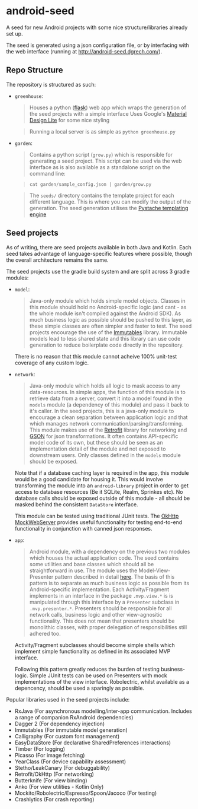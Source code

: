 android-seed
========

A seed for new Android projects with some nice structure/libraries already set up.

The seed is generated using a json configuration file, or by interfacing with the web interface (running at http://android-seed.dgrech.com/).

Repo Structure
--------------

The repository is structured as such:

- `greenhouse`:

	> Houses a python ([flask](http://flask.pocoo.org/)) web app which wraps the generation of the seed projects with a simple interface
	> Uses Google's [Material Design Lite](https://github.com/google/material-design-lite) for some nice styling

	> Running a local server is as simple as `python greenhouse.py`

- `garden`:

	> Contains a python script (`grow.py`) which is responsible for generating a seed project. This script can be used via the web interface as is also available as a standalone script on the command line:

	> `cat garden/sample_config.json | garden/grow.py`
	
	> The `seeds/` directory contains the template project for each different language. This is where you can modify the output of the generation. The seed generation utilises the [Pystache templating engine](https://github.com/defunkt/pystache) 	

Seed projects
-------------

As of writing, there are seed projects available in both Java and Kotlin. Each seed takes advantage of language-specific features where possible, though the overall architecture remains the same.

The seed projects use the gradle build system and are split across 3 gradle modules:

- `model`:
	
	> Java-only module which holds simple model objects. Classes in this module should hold no Android-specific logic (and cant - as the whole module isn't compiled against the Android SDK). As much business logic as possible should be pushed to this layer, as these simple classes are often simpler and faster to test. The seed projects encourage the use of the [Immutables](http://immutables.github.io/) library. Immutable models lead to less shared state and this library can use code generation to reduce boilerplate code directly in the repository.

	There is no reason that this module cannot acheive 100% unit-test coverage of any custom logic.

- `network`:

	> Java-only module which holds all logic to mask access to any data-resources. In simple apps, the function of this module is to retrieve data from a server, convert it into a model found in the `models` module (a dependency of this module) and pass it back to it's caller. In the seed projects, this is a java-only module to encourage a clean separation between application logic and that which manages network communication/parsing/transforming. This module makes use of the [Retrofit](http://square.github.io/retrofit/) library for networking and [GSON](https://github.com/google/gson) for json transformations. It often contains API-specific model code of its own, but these should be seen as an implementation detail of the module and not exposed to downstream users. Only classes defined in the `models` module should be exposed.

	Note that if a database caching layer is required in the app, this module would be a good candidate for housing it. This would involve transforming the module into an `android-library` project in order to get access to database resources (Be it SQLite, Realm, Sprinkes etc). No database calls should be exposed outside of this module - all should be masked behind the consistent `DataStore` interface.

	This module can be tested using traditional JUnit tests. The [OkHttp MockWebServer](https://github.com/square/okhttp/tree/master/mockwebserver) provides useful functionality for testing end-to-end functionality in conjunction with canned json responses.

- `app`:

	> Android module, with a dependency on the previous two modules which houses the actual application code. The seed contains some utilities and base classes which should all be straightforward in use. The module uses the Model-View-Presenter pattern described in detail [here](http://hannesdorfmann.com/android/mosby/). The basis of this pattern is to separate as much business logic as possible from its Android-specific implementation. Each Activity/Fragment implements in an interface in the package `.mvp.view.*` is is manipulated through this interface by a `Presenter` subclass in `.mvp.presenter.*`. Presenters should be responsible for all network calls, business logic and other view-agnositic functionality. This does not mean that presenters should be monolithic classes, with proper delegation of responsibilities still adhered too. 

	Activity/Fragment subclasses should become simple shells which implement simple functionality as defined in its associated MVP interface.

	Following this pattern greatly reduces the burden of testing business-logic. Simple JUnit tests can be used on Presenters with mock implementations of the view interface. Robolectric, whilst available as a depencency, should be used a sparingly as possible.

Popular libraries used in the seed projects include:

- RxJava (For asynchronous modelling/inter-app communication. Includes a range of companion RxAndroid dependencies)
- Dagger 2 (For dependency injection)
- Immutables (For immutable model generation)
- Calligraphy (For custom font management)
- EasyDataStore (For declarative SharedPreferences interactions)
- Timber (For logging)
- Picasso (For image fetching)
- YearClass (For device capability assessment)
- Stetho/LeakCanary (For debuggability)
- Retrofit/OkHttp (For networking)
- Butterknife (For view binding)
- Anko (For view utilities - Kotlin Only)
- Mockito/Robolectric/Espresso/Spoon/Jacoco (For testing)
- Crashlytics (For crash reporting)


